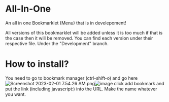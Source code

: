 # All-In-One
An all in one Bookmarklet (Menu) that is in develepoment!


All versions of this bookmarklet will be added unless it is too much if that is the case then it will be removed.
You can find each version under their respective file. Under the "Development" branch.

# How to install?
You need to go to bookmark manager (ctrl-shift-o) and go here <img src="blob:chrome-untrusted://media-app/c47e307d-53c0-4a9e-bd42-25d684544aac" alt="Screenshot 2023-02-01 7.54.26 AM.png"/>![image](https://user-images.githubusercontent.com/116753978/216062371-d16a7a26-c708-4a8d-ac75-cad068251236.png)
click add bookmark and put the link (including javascript:) into the URL. Make the name whatever you want. 
